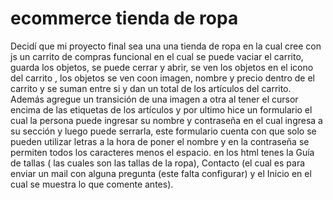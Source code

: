 # ecommerce tienda de ropa

Decidí que mi proyecto final sea una una tienda de ropa en la cual cree con js un carrito de compras funcional en el cual se puede vaciar el carrito, guarda los objetos, se puede cerrar y abrir, se ven los objetos en el icono del carrito , los objetos se ven coon imagen, nombre y precio dentro de el carrito  y se suman entre si y dan un total de los artículos del carrito. Además agregue un transición de una imagen a otra al tener el cursor encima de las etiquetas de los artículos y por ultimo hice un formulario el cual la persona puede ingresar su nombre y contraseña en el cual ingresa a su sección y luego puede serrarla, este formulario cuenta con que solo se pueden utilizar letras a la hora de poner el nombre y en la contraseña se permiten todos los caracteres menos el espacio. en los html tenes la Guía de tallas ( las cuales son las tallas de la ropa), Contacto (el cual es para enviar un mail con alguna pregunta (este falta configurar) y el Inicio en el cual se muestra lo que comente antes).              